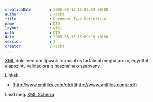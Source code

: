 ```yaml
---
creationDate        : 2005-05-13 15:08:54 +0200 
author              : kocka 
title               : Document Type Definition 
name                : DTD 
layout              : wiki 
path                : DTD 
date                : 2005-05-13 15:09:19 +0200 
version             : 2 
creator             : kocka 
---
```

[XML](XML.html) dokumentum tipusok formajat es tartalmat meghatarozo, egyuttal alapszintu validaciora is hasznalhato szabvany.

Linkek:

*   [http://www.xmlfiles.com/dtd/](http://www.xmlfiles.com/dtd/)

Lasd meg: [XML Schema](XML%20Schema.html)
